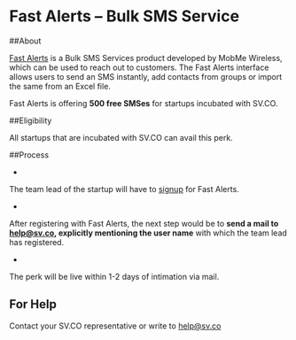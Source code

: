 # Fast Alerts – Bulk SMS Service

##About

[Fast Alerts](http://www.fastalerts.in/) is a Bulk SMS Services product developed by MobMe Wireless, which can be used to reach out to customers. The Fast Alerts interface allows users to send an SMS instantly, add contacts from groups or import the same from an Excel file.

Fast Alerts is offering **500 free SMSes** for startups incubated with SV.CO.

##Eligibility

All startups that are incubated with SV.CO can avail this perk.

##Process

* 
The team lead of the startup will have to  [signup](http://www.fastalerts.in/signup) for Fast Alerts.

* 
After registering with Fast Alerts, the next step would be to **send a mail to help@sv.co, explicitly mentioning the user name** with which the team lead has registered.

* 
The perk will be live within 1-2 days of intimation via mail.

## For Help

Contact your SV.CO representative or write to help@sv.co